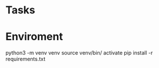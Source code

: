 # Tasks

# Enviroment
python3 -m venv venv
source venv/bin/ activate
pip install -r requirements.txt